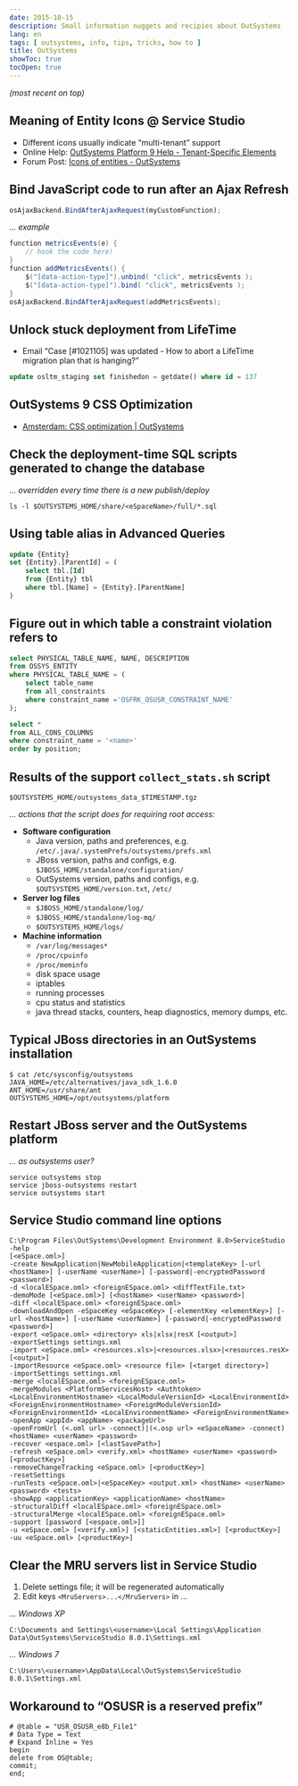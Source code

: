 ```yaml
---
date: 2015-10-15
description: Small information nuggets and recipies about OutSystems
lang: en
tags: [ outsystems, info, tips, tricks, how to ]
title: OutSystems
showToc: true
tocOpen: true
---
```


<!--more-->

*(most recent on top)*

## Meaning of Entity Icons @ Service Studio

* Different icons usually indicate “multi-tenant” support
* Online Help: [OutSystems Platform 9 Help - Tenant-Specific Elements](http://www.outsystems.com/help/servicestudio/9.0/default.htm#Multi-tenant_eSpaces/tenant_specific_elements.htm)
* Forum Post: [Icons of entities - OutSystems](https://www.outsystems.com/forums/discussion/15470/icons-of-entities/)

## Bind JavaScript code to run after an Ajax Refresh

```js
osAjaxBackend.BindAfterAjaxRequest(myCustomFunction);
```

*… example*

```java
function metricsEvents(e) {
    // hook the code here!
}
function addMetricsEvents() {
    $("[data-action-type]").unbind( "click", metricsEvents );
    $("[data-action-type]").bind( "click", metricsEvents );
}
osAjaxBackend.BindAfterAjaxRequest(addMetricsEvents);
```

## Unlock stuck deployment from LifeTime

* Email “Case [#1021105] was updated - How to abort a LifeTime migration plan that is hanging?”

```sql
update osltm_staging set finishedon = getdate() where id = 137
```

## OutSystems 9 CSS Optimization

* [Amsterdam: CSS optimization | OutSystems](http://www.outsystems.com/forums/discussion/14708/amsterdam-css-optimization/)

## Check the deployment-time SQL scripts generated to change the database

*… overridden every time there is a new publish/deploy*

```shell
ls -l $OUTSYSTEMS_HOME/share/<eSpaceName>/full/*.sql
```

## Using table alias in Advanced Queries

```sql
update {Entity}
set {Entity}.[ParentId] = (
    select tbl.[Id]
    from {Entity} tbl
    where tbl.[Name] = {Entity}.[ParentName]
)
```

## Figure out in which table a constraint violation refers to

```sql
select PHYSICAL_TABLE_NAME, NAME, DESCRIPTION
from OSSYS_ENTITY
where PHYSICAL_TABLE_NAME = (
    select table_name
    from all_constraints
    where constraint_name ='OSFRK_OSUSR_CONSTRAINT_NAME'
);
```

```sql
select *
from ALL_CONS_COLUMNS
where constraint_name = '<name>'
order by position;
```

## Results of the support `collect_stats.sh` script

```shell
$OUTSYSTEMS_HOME/outsystems_data_$TIMESTAMP.tgz
```

*… actions that the script does for requiring root access:*

* **Software configuration**
    - Java version, paths and preferences, e.g.  
      `/etc/.java/.systemPrefs/outsystems/prefs.xml`
    - JBoss version, paths and configs, e.g.  
      `$JBOSS_HOME/standalone/configuration/`
    - OutSystems version, paths and configs, e.g.  
      `$OUTSYSTEMS_HOME/version.txt`, `/etc/`
* **Server log files**
    - `$JBOSS_HOME/standalone/log/`
    - `$JBOSS_HOME/standalone/log-mq/`
    - `$OUTSYSTEMS_HOME/logs/`
* **Machine information**
    - `/var/log/messages*`
    - `/proc/cpuinfo`
    - `/proc/meminfo`
    - disk space usage
    - iptables
    - running processes
    - cpu status and statistics
    - java thread stacks, counters, heap diagnostics, memory dumps, etc.

## Typical JBoss directories in an OutSystems installation

```shell
$ cat /etc/sysconfig/outsystems
JAVA_HOME=/etc/alternatives/java_sdk_1.6.0
ANT_HOME=/usr/share/ant
OUTSYSTEMS_HOME=/opt/outsystems/platform
```

## Restart JBoss server and the OutSystems platform

*… as outsystems user?*

```shell
service outsystems stop
service jboss-outsystems restart
service outsystems start
```

## Service Studio command line options

```text
C:\Program Files\OutSystems\Development Environment 8.0>ServiceStudio -help
[<eSpace.oml>]
-create NewApplication|NewMobileApplication|<templateKey> [-url <hostName>] [-userName <userName>] [-password|-encryptedPassword <password>]
-d <localESpace.oml> <foreignESpace.oml> <diffTextFile.txt>
-demoMode [<eSpace.oml>] [<hostName> <userName> <password>]
-diff <localESpace.oml> <foreignESpace.oml>
-downloadAndOpen -eSpaceKey <eSpaceKey> [-elementKey <elementKey>] [-url <hostName>] [-userName <userName>] [-password|-encryptedPassword <password>]
-export <eSpace.oml> <directory> xls|xlsx|resX [<output>]
-exportSettings settings.xml
-import <eSpace.oml> <resources.xls>|<resources.xlsx>|<resources.resX> [<output>]
-importResource <eSpace.oml> <resource file> [<target directory>]
-importSettings settings.xml
-merge <localESpace.oml> <foreignESpace.oml>
-mergeModules <PlatformServicesHost> <Authtoken> <LocalEnvironmentHostname> <LocalModuleVersionId> <LocalEnvironmentId> <ForeignEnvironmentHostname> <ForeignModuleVersionId> <ForeignEnvironmentId> <LocalEnvironmentName> <ForeignEnvironmentName>
-openApp <appId> <appName> <packageUrl>
-openFromUrl (<.oml url> -connect)|(<.osp url> <eSpaceName> -connect) <hostName> <userName> <password>
-recover <espace.oml> [<lastSavePath>]
-refresh <eSpace.oml> <verify.xml> <hostName> <userName> <password> [<productKey>]
-removeChangeTracking <eSpace.oml> [<productKey>]
-resetSettings
-runTests <eSpace.oml>|<eSpaceKey> <output.xml> <hostName> <userName> <password> <tests>
-showApp <applicationKey> <applicationName> <hostName>
-structuralDiff <localESpace.oml> <foreignESpace.oml>
-structuralMerge <localESpace.oml> <foreignESpace.oml>
-support [password [<espace.oml>]]
-u <eSpace.oml> [<verify.xml>] [<staticEntities.xml>] [<productKey>]
-uu <eSpace.oml> [<productKey>]
```

## Clear the MRU servers list in Service Studio

1. Delete settings file; it will be regenerated automatically
2. Edit keys `<MruServers>...</MruServers>` in …

*… Windows XP*

```text
C:\Documents and Settings\<username>\Local Settings\Application Data\OutSystems\ServiceStudio 8.0.1\Settings.xml
```

*… Windows 7*

```text
C:\Users\<username>\AppData\Local\OutSystems\ServiceStudio 8.0.1\Settings.xml
```

## Workaround to “OSUSR is a reserved prefix”

```shell
# @table = "USR_OSUSR_e8b_File1"
# Data Type = Text
# Expand Inline = Yes
begin
delete from OS@table;
commit;
end;
```
